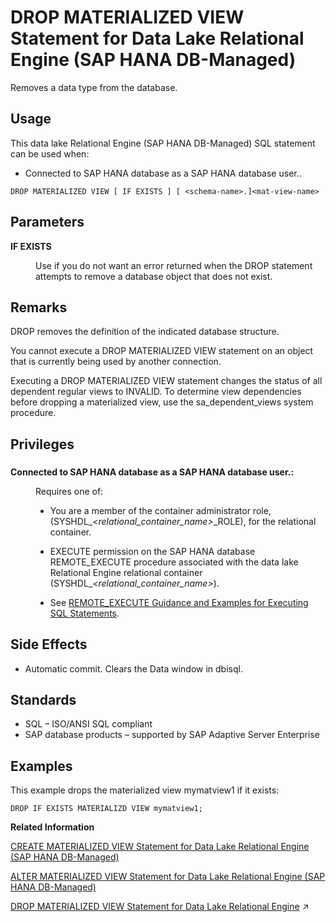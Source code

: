 <!-- loio50e76331a4664b5bb2c4454e80b5f8f4 -->

# DROP MATERIALIZED VIEW Statement for Data Lake Relational Engine \(SAP HANA DB-Managed\)

Removes a data type from the database.



<a name="loio50e76331a4664b5bb2c4454e80b5f8f4__section_fyr_c3p_m5b"/>

## Usage

This data lake Relational Engine \(SAP HANA DB-Managed\) SQL statement can be used when:

-   Connected to SAP HANA database as a SAP HANA database user..



```
DROP MATERIALIZED VIEW [ IF EXISTS ] [ <schema-name>.]<mat-view-name>
```



<a name="loio50e76331a4664b5bb2c4454e80b5f8f4__section_nhz_wkk_dzb"/>

## Parameters


<dl>
<dt><b>

IF EXISTS

</b></dt>
<dd>

Use if you do not want an error returned when the DROP statement attempts to remove a database object that does not exist.



</dd>
</dl>



<a name="loio50e76331a4664b5bb2c4454e80b5f8f4__section_wsp_xkk_dzb"/>

## Remarks

DROP removes the definition of the indicated database structure.

You cannot execute a DROP MATERIALIZED VIEW statement on an object that is currently being used by another connection.

Executing a DROP MATERIALIZED VIEW statement changes the status of all dependent regular views to INVALID. To determine view dependencies before dropping a materialized view, use the sa\_dependent\_views system procedure.



<a name="loio50e76331a4664b5bb2c4454e80b5f8f4__section_evh_ykk_dzb"/>

## Privileges



### 


<dl>
<dt><b>

Connected to SAP HANA database as a SAP HANA database user.:

</b></dt>
<dd>

Requires one of:

-   You are a member of the container administrator role, \(SYSHDL\_*<relational\_container\_name\>*\_ROLE\), for the relational container.
-   EXECUTE permission on the SAP HANA database REMOTE\_EXECUTE procedure associated with the data lake Relational Engine relational container \(SYSHDL\_*<relational\_container\_name\>*\).

-   See [REMOTE\_EXECUTE Guidance and Examples for Executing SQL Statements](remote-execute-guidance-and-examples-for-executing-sql-statements-fd99ac0.md).




</dd>
</dl>



<a name="loio50e76331a4664b5bb2c4454e80b5f8f4__section_gq1_zkk_dzb"/>

## Side Effects

-   Automatic commit. Clears the Data window in dbisql.



<a name="loio50e76331a4664b5bb2c4454e80b5f8f4__section_zrs_zkk_dzb"/>

## Standards

-   SQL – ISO/ANSI SQL compliant
-   SAP database products – supported by SAP Adaptive Server Enterprise



<a name="loio50e76331a4664b5bb2c4454e80b5f8f4__section_nqh_blk_dzb"/>

## Examples

This example drops the materialized view mymatview1 if it exists:

```
DROP IF EXISTS MATERIALIZD VIEW mymatview1;
```

**Related Information**  


[CREATE MATERIALIZED VIEW Statement for Data Lake Relational Engine \(SAP HANA DB-Managed\)](create-materialized-view-statement-for-data-lake-relational-engine-sap-hana-db-managed-816c0ee.md "Creates a materialized view.")

[ALTER MATERIALIZED VIEW Statement for Data Lake Relational Engine \(SAP HANA DB-Managed\)](alter-materialized-view-statement-for-data-lake-relational-engine-sap-hana-db-managed-8169459.md "Alters a materialized view.")

[DROP MATERIALIZED VIEW Statement for Data Lake Relational Engine](https://help.sap.com/viewer/19b3964099384f178ad08f2d348232a9/2024_1_QRC/en-US/35de0ef70fde42bfb4c5c4b311cf8c69.html "Removes a data type from the database.") :arrow_upper_right:

